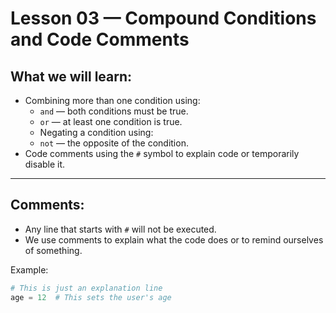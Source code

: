 # Lesson 03 — Compound Conditions and Code Comments

## What we will learn:
- Combining more than one condition using:
  - `and` — both conditions must be true.
  - `or` — at least one condition is true.
  - Negating a condition using:
  - `not` — the opposite of the condition.
- Code comments using the `#` symbol to explain code or temporarily disable it.

---

## Comments:
- Any line that starts with `#` will not be executed.
- We use comments to explain what the code does or to remind ourselves of something.

Example:
```python
# This is just an explanation line
age = 12  # This sets the user's age

